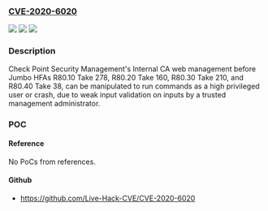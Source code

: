 ### [CVE-2020-6020](https://cve.mitre.org/cgi-bin/cvename.cgi?name=CVE-2020-6020)
![](https://img.shields.io/static/v1?label=Product&message=ICA%20Management%20Portal&color=blue)
![](https://img.shields.io/static/v1?label=Version&message=before%20JHFs%20R80.20%20Take%20160%2C%20R80.30%20Take%20210%2C%20and%20R80.40%20Take%2038%20&color=brightgreen)
![](https://img.shields.io/static/v1?label=Vulnerability&message=CWE-20%3A%20Improper%20Input%20Validation&color=brightgreen)

### Description

Check Point Security Management's Internal CA web management before Jumbo HFAs R80.10 Take 278, R80.20 Take 160, R80.30 Take 210, and R80.40 Take 38, can be manipulated to run commands as a high privileged user or crash, due to weak input validation on inputs by a trusted management administrator.

### POC

#### Reference
No PoCs from references.

#### Github
- https://github.com/Live-Hack-CVE/CVE-2020-6020

